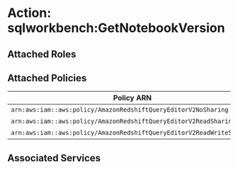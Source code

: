 # Action: sqlworkbench:GetNotebookVersion

## Attached Roles

## Attached Policies

| Policy ARN | Policy Name |
|------------|-------------|
| `arn:aws:iam::aws:policy/AmazonRedshiftQueryEditorV2NoSharing` | [AmazonRedshiftQueryEditorV2NoSharing](../policies.md#amazonredshiftqueryeditorv2nosharing) |
| `arn:aws:iam::aws:policy/AmazonRedshiftQueryEditorV2ReadSharing` | [AmazonRedshiftQueryEditorV2ReadSharing](../policies.md#amazonredshiftqueryeditorv2readsharing) |
| `arn:aws:iam::aws:policy/AmazonRedshiftQueryEditorV2ReadWriteSharing` | [AmazonRedshiftQueryEditorV2ReadWriteSharing](../policies.md#amazonredshiftqueryeditorv2readwritesharing) |

## Associated Services

